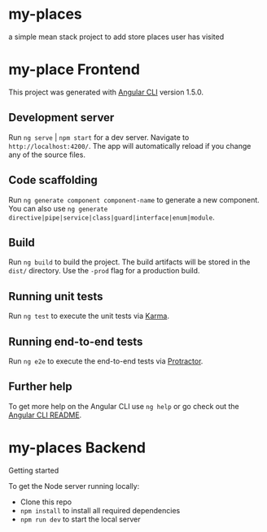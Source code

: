 # my-places
 a simple mean stack project to  add store places user has visited
# my-place Frontend
 
This project was generated with [Angular CLI](https://github.com/angular/angular-cli) version 1.5.0.

## Development server

Run `ng serve` | `npm start` for a dev server. Navigate to `http://localhost:4200/`. The app will automatically reload if you change any of the source files.

## Code scaffolding

Run `ng generate component component-name` to generate a new component. You can also use `ng generate directive|pipe|service|class|guard|interface|enum|module`.

## Build

Run `ng build` to build the project. The build artifacts will be stored in the `dist/` directory. Use the `-prod` flag for a production build.

## Running unit tests

Run `ng test` to execute the unit tests via [Karma](https://karma-runner.github.io).

## Running end-to-end tests

Run `ng e2e` to execute the end-to-end tests via [Protractor](http://www.protractortest.org/).

## Further help

To get more help on the Angular CLI use `ng help` or go check out the [Angular CLI README](https://github.com/angular/angular-cli/blob/master/README.md).

# my-places Backend
Getting started

To get the Node server running locally:

- Clone this repo
- `npm install` to install all required dependencies
- `npm run dev` to start the local server